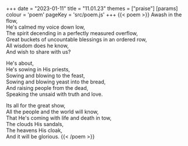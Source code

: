+++
date = "2023-01-11"
title = "11.01.23"
themes = ["praise"]
[params]
  colour = 'poem'
  pageKey = 'src/poem.js'
+++
{{< poem >}}
Awash in the flow,  
He's calmed my voice down low,  
The spirit decending in a perfectly measured overflow,  
Great buckets of uncountable blessings in an ordered row,  
All wisdom does he know,  
And wish to share with us?  
  
He's about,  
He's sowing in His priests,  
Sowing and blowing to the feast,  
Sowing and blowing yeast into the bread,  
And raising people from the dead,  
Speaking the unsaid with truth and love.  
  
Its all for the great show,  
All the people and the world will know,  
That He's coming with life and death in tow,  
The clouds His sandals,  
The heavens His cloak,  
And it will be glorious.
{{< /poem >}}